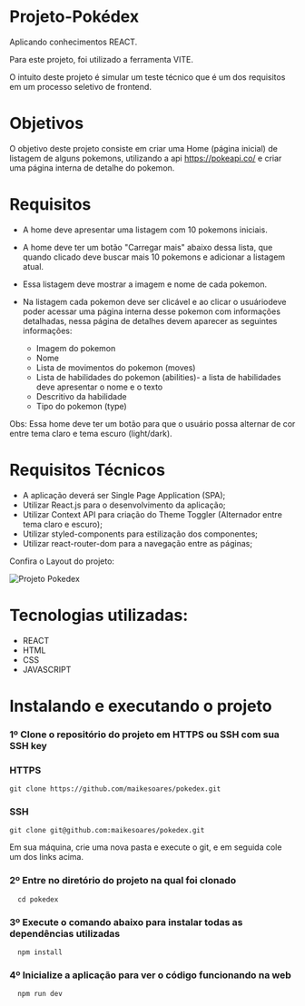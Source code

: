 # Projeto-Pokédex

Aplicando conhecimentos REACT.

Para este projeto, foi utilizado a ferramenta VITE.

O intuito deste projeto é simular um teste técnico
que é um dos requisitos em um processo seletivo de frontend.

# Objetivos

O objetivo deste projeto consiste em criar uma Home (página inicial) de listagem de alguns pokemons, utilizando a api https://pokeapi.co/ e
criar uma página interna de detalhe do pokemon.

# Requisitos

- A home deve apresentar uma listagem com 10 pokemons
  iniciais.

- A home deve ter um botão "Carregar mais" abaixo dessa lista, que quando clicado deve buscar mais 10 pokemons e adicionar a listagem atual.

- Essa listagem deve mostrar a imagem e nome de cada pokemon.

- Na listagem cada pokemon deve ser clicável e ao clicar o usuáriodeve poder acessar uma página interna desse pokemon com informações detalhadas, nessa página de detalhes devem
  aparecer as seguintes informações:

  - Imagem do pokemon
  - Nome
  - Lista de movimentos do pokemon (moves)
  - Lista de habilidades do pokemon (abilities)- a lista de habilidades deve apresentar o nome e o texto
  - Descritivo da habilidade
  - Tipo do pokemon (type)

Obs: Essa home deve ter um botão para que o usuário possa
alternar de cor entre tema claro e tema escuro (light/dark).

# Requisitos Técnicos

- A aplicação deverá ser Single Page Application (SPA);
- Utilizar React.js para o desenvolvimento da aplicação;
- Utilizar Context API para criação do Theme Toggler
  (Alternador entre tema claro e escuro);
- Utilizar styled-components para estilização dos
  componentes;
- Utilizar react-router-dom para a navegação entre as
  páginas;

Confira o Layout do projeto:

<img src="./src/images/projeto-pokedex.gif" alt="Projeto Pokedex">

# Tecnologias utilizadas:

- REACT
- HTML
- CSS
- JAVASCRIPT

# Instalando e executando o projeto

### 1º Clone o repositório do projeto em HTTPS ou SSH com sua SSH key

### HTTPS

    git clone https://github.com/maikesoares/pokedex.git

### SSH

    git clone git@github.com:maikesoares/pokedex.git

Em sua máquina, crie uma nova pasta e execute o git, e em seguida cole um dos links acima.

### 2º Entre no diretório do projeto na qual foi clonado

      cd pokedex

### 3º Execute o comando abaixo para instalar todas as dependências utilizadas

      npm install

### 4º Inicialize a aplicação para ver o código funcionando na web

      npm run dev
